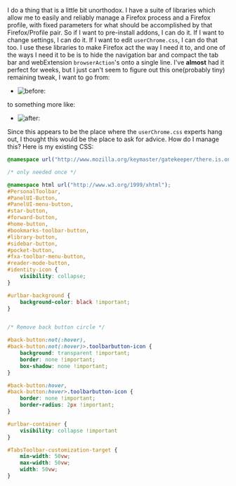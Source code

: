 I do a thing that is a little bit unorthodox. I have a suite of libraries which allow me to easily and reliably manage a Firefox process and a Firefox profile, with fixed parameters for what should be accomplished by that Firefox/Profile pair. So if I want to pre-install addons, I can do it. If I want to change settings, I can do it. If I want to edit `userChrome.css`, I can do that too. I use these libraries to make Firefox act the way I need it to, and one of the ways I need it to be is to hide the navigation bar and compact the tab bar and webExtension `browserAction`'s onto a single line. I've **almost** had it perfect for weeks, but I just can't seem to figure out this one(probably tiny) remaining tweak, I want to go from:

- ![before:](https://eyedeekay.github.io/userChrome.app.css/before.png)

to something more like:

- ![after:](https://eyedeekay.github.io/userChrome.app.css/after.png)

Since this appears to be the place where the `userChrome.css` experts hang out, I thought this would be the place to ask for advice. How do I manage this? Here is my existing CSS:

```css
@namespace url("http://www.mozilla.org/keymaster/gatekeeper/there.is.only.xul");

/* only needed once */

@namespace html url("http://www.w3.org/1999/xhtml");
#PersonalToolbar,
#PanelUI-Button,
#PanelUI-menu-button,
#star-button,
#forward-button,
#home-button,
#bookmarks-toolbar-button,
#library-button,
#sidebar-button,
#pocket-button,
#fxa-toolbar-menu-button,
#reader-mode-button,
#identity-icon {
    visibility: collapse;
}

#urlbar-background {
    background-color: black !important;
}


/* Remove back button circle */

#back-button:not(:hover),
#back-button:not(:hover)>.toolbarbutton-icon {
    background: transparent !important;
    border: none !important;
    box-shadow: none !important;
}

#back-button:hover,
#back-button:hover>.toolbarbutton-icon {
    border: none !important;
    border-radius: 2px !important;
}

#urlbar-container {
    visibility: collapse !important
}

#TabsToolbar-customization-target {
    min-width: 50vw;
    max-width: 50vw;
    width: 50vw;
}
```
